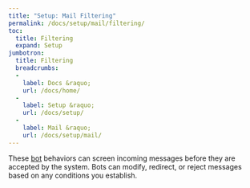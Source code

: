 ```yaml
---
title: "Setup: Mail Filtering"
permalink: /docs/setup/mail/filtering/
toc:
  title: Filtering
  expand: Setup
jumbotron:
  title: Filtering
  breadcrumbs:
  - 
    label: Docs &raquo;
    url: /docs/home/
  - 
    label: Setup &raquo;
    url: /docs/setup/
  - 
    label: Mail &raquo;
    url: /docs/setup/mail/
---
```


These [bot](/docs/bots/) behaviors can screen incoming messages before they are accepted by the system.  Bots can modify, redirect, or reject messages based on any conditions you establish.

